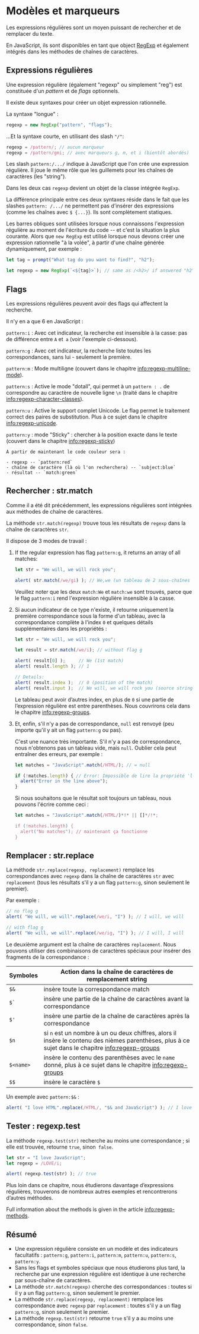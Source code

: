 # Modèles et marqueurs

Les expressions régulières sont un moyen puissant de rechercher et de remplacer du texte.

En JavaScript, ils sont disponibles en tant que object [RegExp](mdn:js/RegExp) et également intégrés dans les méthodes de chaînes de caractères.

## Expressions régulières

Une expression régulière (également "regexp" ou simplement "reg") est constituée d'un *pattern* et de *flags* optionnels.

Il existe deux syntaxes pour créer un objet expression rationnelle.

La syntaxe "longue" :

```js
regexp = new RegExp("pattern", "flags");
```

...Et la syntaxe courte, en utilisant des slash `"/"`:

```js
regexp = /pattern/; // aucun marqueur
regexp = /pattern/gmi; // avec marqueurs g, m, et i (bientôt abordés)
```

Les slash `pattern:/.../` indique à JavaScript que l'on crée une expression régulière. Il joue le même rôle que les guillemets pour les chaînes de caractères (les "string").

Dans les deux cas `regexp` devient un objet de la classe intégrée `RegExp`.

La différence principale entre ces deux syntaxes réside dans le fait que les slashes `pattern: /.../` ne permettent pas d'insérer des expressions (comme les chaînes avec `$ {...}`). Ils sont complètement statiques.

Les barres obliques sont utilisées lorsque nous connaissons l'expression régulière au moment de l'écriture du code -- et c'est la situation la plus courante. Alors que `new RegExp` est utilisé lorsque nous devons créer une expression rationnelle "à la volée", à partir d'une chaîne générée dynamiquement, par exemple :

```js
let tag = prompt("What tag do you want to find?", "h2");

let regexp = new RegExp(`<${tag}>`); // same as /<h2>/ if answered "h2" in the prompt above
```

## Flags

Les expressions régulières peuvent avoir des flags qui affectent la recherche.

Il n'y en a que 6 en JavaScript :

`pattern:i`
: Avec cet indicateur, la recherche est insensible à la casse: pas de différence entre `A` et` a` (voir l'exemple ci-dessous).

`pattern:g`
: Avec cet indicateur, la recherche liste toutes les correspondances, sans lui - seulement la première.

`pattern:m`
: Mode multiligne (couvert dans le chapitre <info:regexp-multiline-mode>).

`pattern:s`
: Active le mode "dotall", qui permet à un `pattern : .` de correspondre au caractère de nouvelle ligne `\n` (traité dans le chapitre <info:regexp-character-classes>).

`pattern:u`
: Active le support complet Unicode. Le flag permet le traitement correct des paires de substitution. Plus à ce sujet dans le chapitre <info:regexp-unicode>.

`pattern:y`
: mode "Sticky" : chercher à la position exacte dans le texte (couvert dans le chapitre <info:regexp-sticky>)

```smart header="Couleurs"
À partir de maintenant le code couleur sera :

- regexp -- `pattern:red`
- chaîne de caractère (là où l'on recherchera) -- `subject:blue`
- résultat -- `match:green`
```

## Rechercher : str.match

Comme il a été dit précédemment, les expressions régulières sont intégrées aux méthodes de chaîne de caractères.

La méthode `str.match(regexp)` trouve tous les résultats de `regexp` dans la chaîne de caractères `str`.

Il dispose de 3 modes de travail :

1. If the regular expression has flag `pattern:g`, it returns an array of all matches:
    ```js run
    let str = "We will, we will rock you";

    alert( str.match(/we/gi) ); // We,we (un tableau de 2 sous-chaînes de caractères correspondant)
    ```
    Veuillez noter que les deux `match:We` et `match:we` sont trouvés, parce que le flag `pattern:i` rend l'expression régulière insensible à la casse.

2. Si aucun indicateur de ce type n'existe, il retourne uniquement la première correspondance sous la forme d'un tableau, avec la correspondance complète à l'index `0` et quelques détails supplémentaires dans les propriétés :
    ```js run
    let str = "We will, we will rock you";

    let result = str.match(/we/i); // without flag g

    alert( result[0] );     // We (1st match)
    alert( result.length ); // 1

    // Details:
    alert( result.index );  // 0 (position of the match)
    alert( result.input );  // We will, we will rock you (source string)
    ```
    Le tableau peut avoir d’autres index, en plus de `0` si une partie de l’expression régulière est entre parenthèses. Nous couvrirons cela dans le chapitre <info:regexp-groups>.

3. Et, enfin, s'il n'y a pas de correspondance, `null` est renvoyé (peu importe qu'il y ait un flag `pattern:g` ou pas).

    C'est une nuance très importante. S'il n'y a pas de correspondance, nous n'obtenons pas un tableau vide, mais `null`. Oublier cela peut entraîner des erreurs, par exemple :

    ```js run
    let matches = "JavaScript".match(/HTML/); // = null

    if (!matches.length) { // Error: Impossible de lire la propriété 'length' de null
      alert("Error in the line above");
    }
    ```

    Si nous souhaitons que le résultat soit toujours un tableau, nous pouvons l'écrire comme ceci :

    ```js run
    let matches = "JavaScript".match(/HTML/)*!* || []*/!*;

    if (!matches.length) {
      alert("No matches"); // maintenant ça fonctionne
    }
    ```

## Remplacer : str.replace

La méthode `str.replace(regexp, replacement)` remplace les correspondances avec `regexp` dans la chaîne de caractères `str` avec `replacement` (tous les résultats s'il y a un flag `pattern:g`, sinon seulement le premier).

Par exemple :

```js run
// no flag g
alert( "We will, we will".replace(/we/i, "I") ); // I will, we will

// with flag g
alert( "We will, we will".replace(/we/ig, "I") ); // I will, I will
```

Le deuxième argument est la chaîne de caractères `replacement`. Nous pouvons utiliser des combinaisons de caractères spéciaux pour insérer des fragments de la correspondance :

| Symboles             | Action dans la chaîne de caractères de remplacement string                                                                                                  |
|----------------------|-------------------------------------------------------------------------------------------------------------------------------------------------------------|
| `$&`                 | insère toute la correspondance match                                                                                                                        |
| <code>$&#096;</code> | insère une partie de la chaîne de caractères avant la correspondance                                                                                        |
| `$'`                 | insère une partie de la chaîne de caractères après la correspondance                                                                                        |
| `$n`                 | si `n` est un nombre à un ou deux chiffres, alors il insère le contenu des nièmes parenthèses, plus à ce sujet dans le chapitre <info:regexp-groups> |
| `$<name>`            | insère le contenu des parenthèses avec le `name` donné, plus à ce sujet dans le chapitre <info:regexp-groups>                                               |
| `$$`                 | insère le caractère `$`                                                                                                                                     |

Un exemple avec `pattern:$&` :

```js run
alert( "I love HTML".replace(/HTML/, "$& and JavaScript") ); // I love HTML and JavaScript
```

## Tester : regexp.test

La méthode `regexp.test(str)` recherche au moins une correspondance ; si elle est trouvée, retourne `true`, sinon` false`.

```js run
let str = "I love JavaScript";
let regexp = /LOVE/i;

alert( regexp.test(str) ); // true
```

Plus loin dans ce chapitre, nous étudierons davantage d’expressions régulières, trouverons de nombreux autres exemples et rencontrerons d’autres méthodes.

Full information about the methods is given in the article <info:regexp-methods>.

## Résumé

- Une expression régulière consiste en un modèle et des indicateurs facultatifs : `pattern:g`, `pattern:i`, `pattern:m`, `pattern:u`, `pattern:s`, `pattern:y`.
- Sans les flags et symboles spéciaux que nous étudierons plus tard, la recherche par une expression régulière est identique à une recherche par sous-chaîne de caractères.
- La méthode `str.match(regexp)` cherche des correspondances : toutes si il y a un flag `pattern:g`, sinon seulement le premier.
- La méthode `str.replace(regexp, replacement)` remplace les correspondance avec `regexp` par `replacement` : toutes s'il y a  un flag `pattern:g`, sinon seulement le premier.
- La méthode `regexp.test(str)` retourne `true` s'il y a au moins une correspondance, sinon `false`.
